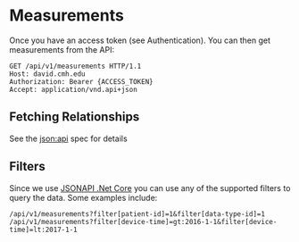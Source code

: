 # Measurements

Once you have an access token (see Authentication). You can then get measurements from the API:

```http
GET /api/v1/measurements HTTP/1.1
Host: david.cmh.edu
Authorization: Bearer {ACCESS_TOKEN}
Accept: application/vnd.api+json
```

## Fetching Relationships

See the [json:api](http://jsonapi.org/format/#fetching-relationships) spec for details

## Filters

Since we use [JSONAPI .Net Core](https://github.com/Research-Institute/json-api-dotnet-core) you can 
use any of the supported filters to query the data. Some examples include:

```http
/api/v1/measurements?filter[patient-id]=1&filter[data-type-id]=1
/api/v1/measurements?filter[device-time]=gt:2016-1-1&filter[device-time]=lt:2017-1-1
```
